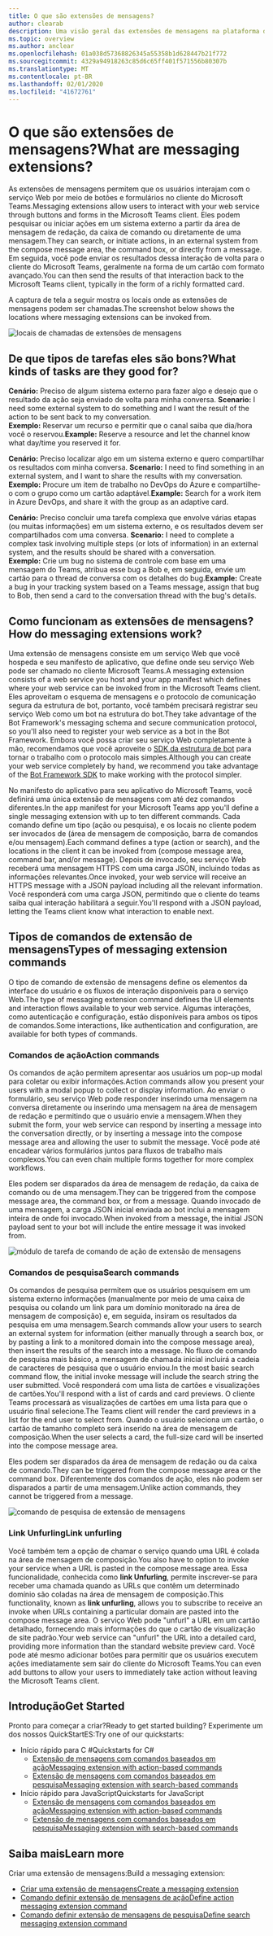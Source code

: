 ```yaml
---
title: O que são extensões de mensagens?
author: clearab
description: Uma visão geral das extensões de mensagens na plataforma do Microsoft Teams
ms.topic: overview
ms.author: anclear
ms.openlocfilehash: 01a038d57368826345a55358b1d628447b21f772
ms.sourcegitcommit: 4329a94918263c85d6c65ff401f571556b80307b
ms.translationtype: MT
ms.contentlocale: pt-BR
ms.lasthandoff: 02/01/2020
ms.locfileid: "41672761"
---
```

# <a name="what-are-messaging-extensions"></a><span data-ttu-id="4981b-103">O que são extensões de mensagens?</span><span class="sxs-lookup"><span data-stu-id="4981b-103">What are messaging extensions?</span></span>

<span data-ttu-id="4981b-104">As extensões de mensagens permitem que os usuários interajam com o serviço Web por meio de botões e formulários no cliente do Microsoft Teams.</span><span class="sxs-lookup"><span data-stu-id="4981b-104">Messaging extensions allow users to interact with your web service through buttons and forms in the Microsoft Teams client.</span></span> <span data-ttu-id="4981b-105">Eles podem pesquisar ou iniciar ações em um sistema externo a partir da área de mensagem de redação, da caixa de comando ou diretamente de uma mensagem.</span><span class="sxs-lookup"><span data-stu-id="4981b-105">They can search, or initiate actions, in an external system from the compose message area, the command box, or directly from a message.</span></span> <span data-ttu-id="4981b-106">Em seguida, você pode enviar os resultados dessa interação de volta para o cliente do Microsoft Teams, geralmente na forma de um cartão com formato avançado.</span><span class="sxs-lookup"><span data-stu-id="4981b-106">You can then send the results of that interaction back to the Microsoft Teams client, typically in the form of a richly formatted card.</span></span>

<span data-ttu-id="4981b-107">A captura de tela a seguir mostra os locais onde as extensões de mensagens podem ser chamadas.</span><span class="sxs-lookup"><span data-stu-id="4981b-107">The screenshot below shows the locations where messaging extensions can be invoked from.</span></span>

![locais de chamadas de extensões de mensagens](~/assets/images/messaging-extension-invoke-locations.png)

## <a name="what-kinds-of-tasks-are-they-good-for"></a><span data-ttu-id="4981b-109">De que tipos de tarefas eles são bons?</span><span class="sxs-lookup"><span data-stu-id="4981b-109">What kinds of tasks are they good for?</span></span>

<span data-ttu-id="4981b-110">**Cenário:** Preciso de algum sistema externo para fazer algo e desejo que o resultado da ação seja enviado de volta para minha conversa. </span><span class="sxs-lookup"><span data-stu-id="4981b-110">**Scenario:** I need some external system to do something and I want the result of the action to be sent back to my conversation.</span></span>\
<span data-ttu-id="4981b-111">**Exemplo:** Reservar um recurso e permitir que o canal saiba que dia/hora você o reservou.</span><span class="sxs-lookup"><span data-stu-id="4981b-111">**Example:** Reserve a resource and let the channel know what day/time you reserved it for.</span></span>

<span data-ttu-id="4981b-112">**Cenário:** Preciso localizar algo em um sistema externo e quero compartilhar os resultados com minha conversa. </span><span class="sxs-lookup"><span data-stu-id="4981b-112">**Scenario:** I need to find something in an external system, and I want to share the results with my conversation.</span></span>\
<span data-ttu-id="4981b-113">**Exemplo:**  Procure um item de trabalho no DevOps do Azure e compartilhe-o com o grupo como um cartão adaptável.</span><span class="sxs-lookup"><span data-stu-id="4981b-113">**Example:**  Search for a work item in Azure DevOps, and share it with the group as an adaptive card.</span></span>

<span data-ttu-id="4981b-114">**Cenário:** Preciso concluir uma tarefa complexa que envolve várias etapas (ou muitas informações) em um sistema externo, e os resultados devem ser compartilhados com uma conversa. </span><span class="sxs-lookup"><span data-stu-id="4981b-114">**Scenario:** I need to complete a complex task involving multiple steps (or lots of information) in an external system, and the results should be shared with a conversation.</span></span>\
<span data-ttu-id="4981b-115">**Exemplo:** Crie um bug no sistema de controle com base em uma mensagem do Teams, atribua esse bug a Bob e, em seguida, envie um cartão para o thread de conversa com os detalhes do bug.</span><span class="sxs-lookup"><span data-stu-id="4981b-115">**Example:** Create a bug in your tracking system based on a Teams message, assign that bug to Bob, then send a card to the conversation thread with the bug's details.</span></span>

## <a name="how-do-messaging-extensions-work"></a><span data-ttu-id="4981b-116">Como funcionam as extensões de mensagens?</span><span class="sxs-lookup"><span data-stu-id="4981b-116">How do messaging extensions work?</span></span>

<span data-ttu-id="4981b-117">Uma extensão de mensagens consiste em um serviço Web que você hospeda e seu manifesto de aplicativo, que define onde seu serviço Web pode ser chamado no cliente Microsoft Teams.</span><span class="sxs-lookup"><span data-stu-id="4981b-117">A messaging extension consists of a web service you host and your app manifest which defines where your web service can be invoked from in the Microsoft Teams client.</span></span> <span data-ttu-id="4981b-118">Eles aproveitam o esquema de mensagens e o protocolo de comunicação segura da estrutura de bot, portanto, você também precisará registrar seu serviço Web como um bot na estrutura do bot.</span><span class="sxs-lookup"><span data-stu-id="4981b-118">They take advantage of the Bot Framework's messaging schema and secure communication protocol, so you'll also need to register your web service as a bot in the Bot Framework.</span></span> <span data-ttu-id="4981b-119">Embora você possa criar seu serviço Web completamente à mão, recomendamos que você aproveite o [SDK da estrutura de bot](https://github.com/microsoft/botframework) para tornar o trabalho com o protocolo mais simples.</span><span class="sxs-lookup"><span data-stu-id="4981b-119">Although you can create your web service completely by hand, we recommend you take advantage of the [Bot Framework SDK](https://github.com/microsoft/botframework) to make working with the protocol simpler.</span></span>

<span data-ttu-id="4981b-120">No manifesto do aplicativo para seu aplicativo do Microsoft Teams, você definirá uma única extensão de mensagens com até dez comandos diferentes.</span><span class="sxs-lookup"><span data-stu-id="4981b-120">In the app manifest for your Microsoft Teams app you'll define a single messaging extension with up to ten different commands.</span></span> <span data-ttu-id="4981b-121">Cada comando define um tipo (ação ou pesquisa), e os locais no cliente podem ser invocados de (área de mensagem de composição, barra de comandos e/ou mensagem).</span><span class="sxs-lookup"><span data-stu-id="4981b-121">Each command defines a type (action or search), and the locations in the client it can be invoked from (compose message area, command bar, and/or message).</span></span> <span data-ttu-id="4981b-122">Depois de invocado, seu serviço Web receberá uma mensagem HTTPS com uma carga JSON, incluindo todas as informações relevantes.</span><span class="sxs-lookup"><span data-stu-id="4981b-122">Once invoked, your web service will receive an HTTPS message with a JSON payload including all the relevant information.</span></span> <span data-ttu-id="4981b-123">Você responderá com uma carga JSON, permitindo que o cliente do teams saiba qual interação habilitará a seguir.</span><span class="sxs-lookup"><span data-stu-id="4981b-123">You'll respond with a JSON payload, letting the Teams client know what interaction to enable next.</span></span>

## <a name="types-of-messaging-extension-commands"></a><span data-ttu-id="4981b-124">Tipos de comandos de extensão de mensagens</span><span class="sxs-lookup"><span data-stu-id="4981b-124">Types of messaging extension commands</span></span>

<span data-ttu-id="4981b-125">O tipo de comando de extensão de mensagens define os elementos da interface do usuário e os fluxos de interação disponíveis para o serviço Web.</span><span class="sxs-lookup"><span data-stu-id="4981b-125">The type of messaging extension command defines the UI elements and interaction flows available to your web service.</span></span> <span data-ttu-id="4981b-126">Algumas interações, como autenticação e configuração, estão disponíveis para ambos os tipos de comandos.</span><span class="sxs-lookup"><span data-stu-id="4981b-126">Some interactions, like authentication and configuration, are available for both types of commands.</span></span>

### <a name="action-commands"></a><span data-ttu-id="4981b-127">Comandos de ação</span><span class="sxs-lookup"><span data-stu-id="4981b-127">Action commands</span></span>

<span data-ttu-id="4981b-128">Os comandos de ação permitem apresentar aos usuários um pop-up modal para coletar ou exibir informações.</span><span class="sxs-lookup"><span data-stu-id="4981b-128">Action commands allow you present your users with a modal popup to collect or display information.</span></span> <span data-ttu-id="4981b-129">Ao enviar o formulário, seu serviço Web pode responder inserindo uma mensagem na conversa diretamente ou inserindo uma mensagem na área de mensagem de redação e permitindo que o usuário envie a mensagem.</span><span class="sxs-lookup"><span data-stu-id="4981b-129">When they submit the form, your web service can respond by inserting a message into the conversation directly, or by inserting a message into the compose message area and allowing the user to submit the message.</span></span> <span data-ttu-id="4981b-130">Você pode até encadear vários formulários juntos para fluxos de trabalho mais complexos.</span><span class="sxs-lookup"><span data-stu-id="4981b-130">You can even chain multiple forms together for more complex workflows.</span></span>

<span data-ttu-id="4981b-131">Eles podem ser disparados da área de mensagem de redação, da caixa de comando ou de uma mensagem.</span><span class="sxs-lookup"><span data-stu-id="4981b-131">They can be triggered from the compose message area, the command box, or from a message.</span></span> <span data-ttu-id="4981b-132">Quando invocado de uma mensagem, a carga JSON inicial enviada ao bot inclui a mensagem inteira de onde foi invocado.</span><span class="sxs-lookup"><span data-stu-id="4981b-132">When invoked from a message, the initial JSON payload sent to your bot will include the entire message it was invoked from.</span></span>

![módulo de tarefa de comando de ação de extensão de mensagens](~/assets/images/task-module.png)

### <a name="search-commands"></a><span data-ttu-id="4981b-134">Comandos de pesquisa</span><span class="sxs-lookup"><span data-stu-id="4981b-134">Search commands</span></span>

<span data-ttu-id="4981b-135">Os comandos de pesquisa permitem que os usuários pesquisem em um sistema externo informações (manualmente por meio de uma caixa de pesquisa ou colando um link para um domínio monitorado na área de mensagem de composição) e, em seguida, insiram os resultados da pesquisa em uma mensagem.</span><span class="sxs-lookup"><span data-stu-id="4981b-135">Search commands allow your users to search an external system for information (either manually through a search box, or by pasting a link to a monitored domain into the compose message area), then insert the results of the search into a message.</span></span> <span data-ttu-id="4981b-136">No fluxo de comando de pesquisa mais básico, a mensagem de chamada inicial incluirá a cadeia de caracteres de pesquisa que o usuário enviou.</span><span class="sxs-lookup"><span data-stu-id="4981b-136">In the most basic search command flow, the initial invoke message will include the search string the user submitted.</span></span> <span data-ttu-id="4981b-137">Você responderá com uma lista de cartões e visualizações de cartões.</span><span class="sxs-lookup"><span data-stu-id="4981b-137">You'll respond with a list of cards and card previews.</span></span> <span data-ttu-id="4981b-138">O cliente Teams processará as visualizações de cartões em uma lista para que o usuário final selecione.</span><span class="sxs-lookup"><span data-stu-id="4981b-138">The Teams client will render the card previews in a list for the end user to select from.</span></span> <span data-ttu-id="4981b-139">Quando o usuário seleciona um cartão, o cartão de tamanho completo será inserido na área de mensagem de composição.</span><span class="sxs-lookup"><span data-stu-id="4981b-139">When the user selects a card, the full-size card will be inserted into the compose message area.</span></span>

<span data-ttu-id="4981b-140">Eles podem ser disparados da área de mensagem de redação ou da caixa de comando.</span><span class="sxs-lookup"><span data-stu-id="4981b-140">They can be triggered from the compose message area or the command box.</span></span> <span data-ttu-id="4981b-141">Diferentemente dos comandos de ação, eles não podem ser disparados a partir de uma mensagem.</span><span class="sxs-lookup"><span data-stu-id="4981b-141">Unlike action commands, they cannot be triggered from a message.</span></span>

![comando de pesquisa de extensão de mensagens](~/assets/images/search-extension.png)

### <a name="link-unfurling"></a><span data-ttu-id="4981b-143">Link Unfurling</span><span class="sxs-lookup"><span data-stu-id="4981b-143">Link unfurling</span></span>

<span data-ttu-id="4981b-144">Você também tem a opção de chamar o serviço quando uma URL é colada na área de mensagem de composição.</span><span class="sxs-lookup"><span data-stu-id="4981b-144">You also have to option to invoke your service when a URL is pasted in the compose message area.</span></span> <span data-ttu-id="4981b-145">Essa funcionalidade, conhecida como **link Unfurling**, permite inscrever-se para receber uma chamada quando as URLs que contêm um determinado domínio são coladas na área de mensagem de composição.</span><span class="sxs-lookup"><span data-stu-id="4981b-145">This functionality, known as **link unfurling**, allows you to subscribe to receive an invoke when URLs containing a particular domain are pasted into the compose message area.</span></span> <span data-ttu-id="4981b-146">O serviço Web pode "unfurl" a URL em um cartão detalhado, fornecendo mais informações do que o cartão de visualização de site padrão.</span><span class="sxs-lookup"><span data-stu-id="4981b-146">Your web service can "unfurl" the URL into a detailed card, providing more information than the standard website preview card.</span></span> <span data-ttu-id="4981b-147">Você pode até mesmo adicionar botões para permitir que os usuários executem ações imediatamente sem sair do cliente do Microsoft Teams.</span><span class="sxs-lookup"><span data-stu-id="4981b-147">You can even add buttons to allow your users to immediately take action without leaving the Microsoft Teams client.</span></span>

## <a name="get-started"></a><span data-ttu-id="4981b-148">Introdução</span><span class="sxs-lookup"><span data-stu-id="4981b-148">Get Started</span></span>

<span data-ttu-id="4981b-149">Pronto para começar a criar?</span><span class="sxs-lookup"><span data-stu-id="4981b-149">Ready to get started building?</span></span> <span data-ttu-id="4981b-150">Experimente um dos nossos QuickStartES:</span><span class="sxs-lookup"><span data-stu-id="4981b-150">Try one of our quickstarts:</span></span>

* <span data-ttu-id="4981b-151">Início rápido para C #</span><span class="sxs-lookup"><span data-stu-id="4981b-151">Quickstarts for C#</span></span>
  * [<span data-ttu-id="4981b-152">Extensão de mensagens com comandos baseados em ação</span><span class="sxs-lookup"><span data-stu-id="4981b-152">Messaging extension with action-based commands</span></span>](https://github.com/microsoft/BotBuilder-Samples/tree/master/samples/csharp_dotnetcore/51.teams-messaging-extensions-action)
  * [<span data-ttu-id="4981b-153">Extensão de mensagens com comandos baseados em pesquisa</span><span class="sxs-lookup"><span data-stu-id="4981b-153">Messaging extension with search-based commands</span></span>](https://github.com/microsoft/BotBuilder-Samples/tree/master/samples/csharp_dotnetcore/50.teams-messaging-extensions-search)
* <span data-ttu-id="4981b-154">Início rápido para JavaScript</span><span class="sxs-lookup"><span data-stu-id="4981b-154">Quickstarts for JavaScript</span></span>
  * [<span data-ttu-id="4981b-155">Extensão de mensagens com comandos baseados em ação</span><span class="sxs-lookup"><span data-stu-id="4981b-155">Messaging extension with action-based commands</span></span>](https://github.com/microsoft/BotBuilder-Samples/tree/master/samples/javascript_nodejs/51.teams-messaging-extensions-action)
  * [<span data-ttu-id="4981b-156">Extensão de mensagens com comandos baseados em pesquisa</span><span class="sxs-lookup"><span data-stu-id="4981b-156">Messaging extension with search-based commands</span></span>](https://github.com/microsoft/BotBuilder-Samples/tree/master/samples/javascript_nodejs/50.teams-messaging-extensions-search)

## <a name="learn-more"></a><span data-ttu-id="4981b-157">Saiba mais</span><span class="sxs-lookup"><span data-stu-id="4981b-157">Learn more</span></span>

<span data-ttu-id="4981b-158">Criar uma extensão de mensagens:</span><span class="sxs-lookup"><span data-stu-id="4981b-158">Build a messaging extension:</span></span>

* [<span data-ttu-id="4981b-159">Criar uma extensão de mensagens</span><span class="sxs-lookup"><span data-stu-id="4981b-159">Create a messaging extension</span></span>](~/messaging-extensions/how-to/create-messaging-extension.md)
* [<span data-ttu-id="4981b-160">Comando definir extensão de mensagens de ação</span><span class="sxs-lookup"><span data-stu-id="4981b-160">Define action messaging extension command</span></span>](~/messaging-extensions/how-to/action-commands/define-action-command.md)
* [<span data-ttu-id="4981b-161">Comando definir extensão de mensagens de pesquisa</span><span class="sxs-lookup"><span data-stu-id="4981b-161">Define search messaging extension command</span></span>](~/messaging-extensions/how-to/search-commands/define-search-command.md)
